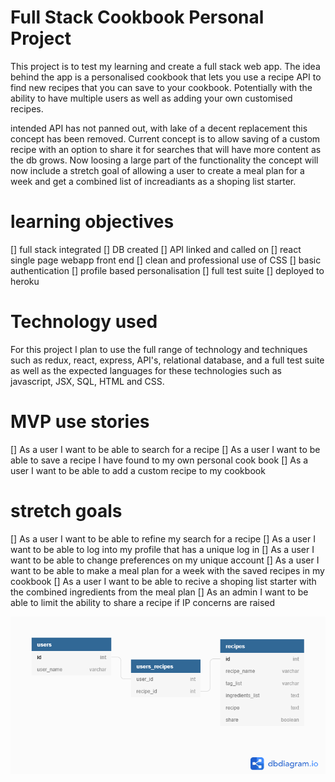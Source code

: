 # Full Stack Cookbook Personal Project
 
This project is to test my learning and create a full stack web app. The idea behind the app is a personalised cookbook that lets you use a recipe API to find new recipes that you can save to your cookbook. Potentially with the ability to have multiple users as well as adding your own customised recipes.
 
intended API has not panned out, with lake of a decent replacement this concept has been removed. Current concept is to allow saving of a custom recipe with an option to share it for searches that will have more content as the db grows. Now loosing a large part of the functionality the concept will now include a stretch goal of allowing a user to create a meal plan for a week and get a combined list of increadiants as a shoping list starter.
 
# learning objectives
[] full stack integrated
[] DB created
[] API linked and called on
[] react single page webapp front end
[] clean and professional use of CSS
[] basic authentication
[] profile based personalisation 
[] full test suite
[] deployed to heroku
 
# Technology used
 
For this project I plan to use the full range of technology and techniques such as redux, react, express, API's, relational database, and a full test suite as well as the expected languages for these technologies such as javascript, JSX, SQL, HTML and CSS.
 
# MVP use stories
 
[] As a user I want to be able to search for a recipe
[] As a user I want to be able to save a recipe I have found to my own personal cook book
[] As a user I want to be able to add a custom recipe to my cookbook 
 
# stretch goals
[] As a user I want to be able to refine my search for a recipe
[] As a user I want to be able to log into my profile that has a unique log in
[] As a user I want to be able to change preferences on my unique account
[] As a user I want to be able to make a meal plan for a week with the saved recipes in my cookbook
[] As a user I want to be able to recive a shoping list starter with the combined ingredients from the meal plan
[] As an admin I want to be able to limit the ability to share a recipe if IP concerns are raised
 

![](schema.png)
